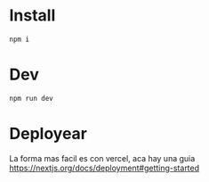 # Install
```
npm i
```

# Dev

```
npm run dev
```

# Deployear

La forma mas facil es con vercel, aca hay una guia https://nextjs.org/docs/deployment#getting-started